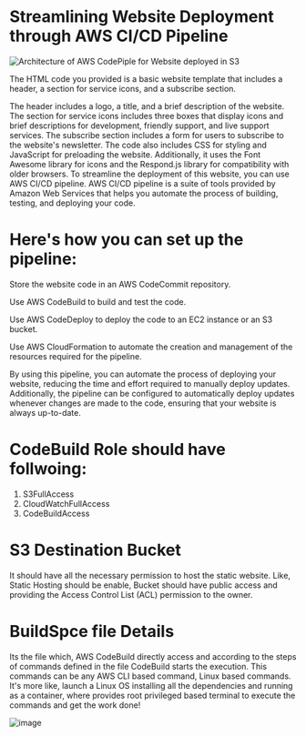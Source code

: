 # Streamlining Website Deployment through AWS CI/CD Pipeline
![Architecture of AWS CodePiple for Website deployed in S3](https://user-images.githubusercontent.com/55047333/216131323-62a967fc-0c65-4394-9864-7ec6b3de025d.png)



The HTML code you provided is a basic website template that includes a header, a section for service icons, and a subscribe section.

The header includes a logo, a title, and a brief description of the website. The section for service icons includes three boxes that display icons and brief descriptions for development, friendly support, and live support services. The subscribe section includes a form for users to subscribe to the website's newsletter. The code also includes CSS for styling and JavaScript for preloading the website. Additionally, it uses the Font Awesome library for icons and the Respond.js library for compatibility with older browsers. To streamline the deployment of this website, you can use AWS CI/CD pipeline. AWS CI/CD pipeline is a suite of tools provided by Amazon Web Services that helps you automate the process of building, testing, and deploying your code.

# Here's how you can set up the pipeline:

Store the website code in an AWS CodeCommit repository.

Use AWS CodeBuild to build and test the code.

Use AWS CodeDeploy to deploy the code to an EC2 instance or an S3 bucket.

Use AWS CloudFormation to automate the creation and management of the resources required for the pipeline.

By using this pipeline, you can automate the process of deploying your website, reducing the time and effort required to manually deploy updates. Additionally, the pipeline can be configured to automatically deploy updates whenever changes are made to the code, ensuring that your website is always up-to-date.

# CodeBuild Role should have follwoing:

1. S3FullAccess
2. CloudWatchFullAccess
3. CodeBuildAccess

# S3 Destination Bucket

It should have all the necessary permission to host the static website. Like, Static Hosting should be enable, Bucket should have public access and providing the Access Control List (ACL) permission to the owner. 

# BuildSpce file Details

Its the file which, AWS CodeBuild directly access and according to the steps of commands defined in the file CodeBuild starts the execution. This commands can be any AWS CLI based command, Linux based commands. It's more like, launch a Linux OS installing all the dependencies and running as a container, where provides root privileged based terminal to execute the commands and get the work done! 

![image](https://user-images.githubusercontent.com/55047333/215684406-55f2b4b7-7173-4d78-aae6-198146eae346.png)
